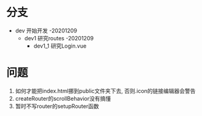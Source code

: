 # 分支
* dev 开始开发 -20201209
  * dev1 研究routes -20201209
    * dev1_1 研究Login.vue



# 问题

1. 如何才能把index.html挪到public文件夹下去, 否则.icon的链接编辑器会警告
2. createRouter的scrollBehavior没有搞懂
3. 暂时不写router的setupRouter函数
